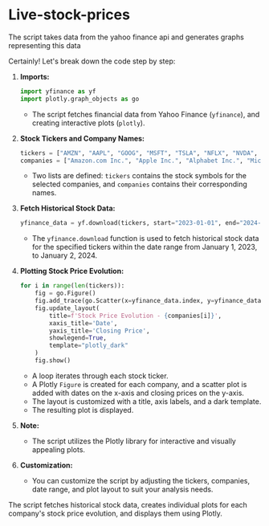 # Live-stock-prices
The script takes data from the yahoo finance api and generates graphs representing this data

Certainly! Let's break down the code step by step:

1. **Imports:**
   ```python
   import yfinance as yf
   import plotly.graph_objects as go
   ```
   - The script fetches financial data from Yahoo Finance (`yfinance`), and creating interactive plots (`plotly`).

2. **Stock Tickers and Company Names:**
   ```python
   tickers = ["AMZN", "AAPL", "GOOG", "MSFT", "TSLA", "NFLX", "NVDA", "JPM"]
   companies = ["Amazon.com Inc.", "Apple Inc.", "Alphabet Inc.", "Microsoft Corporation", "Tesla, Inc.", "Netflix, Inc.", "NVIDIA Corporation", "JPMorgan Chase & Co."]
   ```
   - Two lists are defined: `tickers` contains the stock symbols for the selected companies, and `companies` contains their corresponding names.

3. **Fetch Historical Stock Data:**
   ```python
   yfinance_data = yf.download(tickers, start="2023-01-01", end="2024-01-02")
   ```
   - The `yfinance.download` function is used to fetch historical stock data for the specified tickers within the date range from January 1, 2023, to January 2, 2024.

4. **Plotting Stock Price Evolution:**
   ```python
   for i in range(len(tickers)):
       fig = go.Figure()
       fig.add_trace(go.Scatter(x=yfinance_data.index, y=yfinance_data['Close'][tickers[i]], mode='lines', name=f'{companies[i]}'))
       fig.update_layout(
           title=f'Stock Price Evolution - {companies[i]}',
           xaxis_title='Date',
           yaxis_title='Closing Price',
           showlegend=True,
           template="plotly_dark"
       )
       fig.show()
   ```
   - A loop iterates through each stock ticker.
   - A Plotly `Figure` is created for each company, and a scatter plot is added with dates on the x-axis and closing prices on the y-axis.
   - The layout is customized with a title, axis labels, and a dark template.
   - The resulting plot is displayed.

5. **Note:**
   - The script utilizes the Plotly library for interactive and visually appealing plots.

6. **Customization:**
   - You can customize the script by adjusting the tickers, companies, date range, and plot layout to suit your analysis needs.

The script fetches historical stock data, creates individual plots for each company's stock price evolution, and displays them using Plotly.
